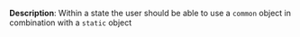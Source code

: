 __Description__: Within a state the user should be able to use a `common` object in combination with a `static` object
